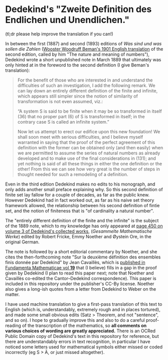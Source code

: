 # Dedekind's "Zweite Definition des Endlichen und Unendlichen."

(tl;dr please help improve the translation if you can!)

In between the first (1887) and second (1893) editions of _Was sind und was sollen die Zahlen_ ([Wooster Woodruff Beman's 1901 English translation](https://www.gutenberg.org/ebooks/21016) of the second edition, called by him "The nature and meaning of numbers"), Dedekind wrote a short unpublished note in March 1889 that ultimately was only hinted at in the foreword to the second definition (I give Beman's translation):


> For the benefit of those who are interested in and understand the difficulties of such an
investigation, I add the following remark. We can lay down an entirely different
definition of the finite and infinite, which appears still simpler since the notion
of similarity of transformation is not even assumed, viz.:
> 
> “A system S is said to be finite when it may be so transformed in itself (36) that no
> proper part (6) of S is transformed in itself; in the contrary case S is called an
> infinite system.”
> 
> Now let us attempt to erect our edifice upon this new foundation! We shall
soon meet with serious difficulties, and I believe myself warranted in saying
that the proof of the perfect agreement of this definition with the former can be
obtained only (and then easily) when we are permitted to assume the series of
natural numbers as already developed and to make use of the final considerations
in (131); and yet nothing is said of all these things in either the one definition
or the other! From this we can see how very great is the number of steps in
thought needed for such a remodeling of a definition.

Even in the third edition Dedekind makes no edits to his monograph, and only adds another small preface explaining why. So this second definition of finite set lay fallow for a couple of decades, as far as the public knew. However Dedekind had in fact worked out, as far as his naive set theory framework allowed, the relationship between his second definition of fintie set, and the notion of finiteness that is "of cardinality a natural number".

The "entirely different definition of the finite and the infinite" is the subject of the 1889 note, which to my knowledge has only appeared at [page 450 on volume 3 of Dedekind's collected works](https://gdz.sub.uni-goettingen.de/id/PPN23569441X?tify=%7B%22pages%22%3A%5B454%5D%2C%22view%22%3A%22info%22%7D), (_Gesammelte Mathematische Werke_) edited by Robert Fricke, Emmy Noether and Øystein Ore, in the original German. 

The note is followed by a short editorial commentary by Noether, and she cites the then-forthcoming note "Sur la deuxième définition des ensembles finis donnée par Dedekind" by Jean Cavaillès, which is [published in Fundamenta Mathematicae vol **19**](https://www.impan.pl/en/publishing-house/journals-and-series/fundamenta-mathematicae/all/19/0/92980/sur-la-deuxieme-des-ensembles-finis-donnee-par-dedekind) that (I believe) fills in a gap in the proof given by Dedekind (I plan to read this paper next; note that Noether and Cavaillès co-edited the Cantor–Dedekind correspondence). This paper is included in this repository under the publisher's CC-By license. Noether also gives a long-ish quotes from a letter from Dedekind to Weber on the matter.

I have used machine translation to give a first-pass translation of this text to English (which is, understandably, extremely rough and in places tortured), and made some small obvious edits (Satz > Theorem, and not "sentence", and so on). I hope to gradually improve this and also to do a careful proof-reading of the transcription of the mathematics, so **all comments on various choices of wording are greatly appreciated.** There is an OCRed Public Domain copy of Dedekind's text in this repository for reference, but there are understandably errors in text recognition, in particular I have noticed some letters used for mathematical symbols either missed or coded incorrectly (eg S > Ä, or just missed altogether).



